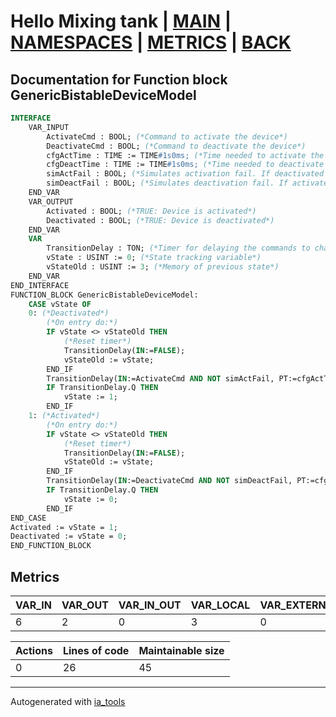 # Hello Mixing tank | [MAIN] | [NAMESPACES] | [METRICS] | [BACK]  

## Documentation for Function block GenericBistableDeviceModel  

```pascal
INTERFACE
    VAR_INPUT
        ActivateCmd : BOOL; (*Command to activate the device*)
        DeactivateCmd : BOOL; (*Command to deactivate the device*)
        cfgActTime : TIME := TIME#1s0ms; (*Time needed to activate the device*)
        cfgDeactTime : TIME := TIME#1s0ms; (*Time needed to deactivate the device*)
        simActFail : BOOL; (*Simulates activation fail. If deactivated and activate command true.*)
        simDeactFail : BOOL; (*Simulates deactivation fail. If activated and deactivate command true.*)
    END_VAR
    VAR_OUTPUT
        Activated : BOOL; (*TRUE: Device is activated*)
        Deactivated : BOOL; (*TRUE: Device is deactivated*)
    END_VAR
    VAR
        TransitionDelay : TON; (*Timer for delaying the commands to change state*)
        vState : USINT := 0; (*State tracking variable*)
        vStateOld : USINT := 3; (*Memory of previous state*)
    END_VAR
END_INTERFACE
FUNCTION_BLOCK GenericBistableDeviceModel:
    CASE vState OF
	0: (*Deactivated*)
		(*On entry do:*)
		IF vState <> vStateOld THEN
			(*Reset timer*)
			TransitionDelay(IN:=FALSE);
			vStateOld := vState;
		END_IF
		TransitionDelay(IN:=ActivateCmd AND NOT simActFail, PT:=cfgActTime);
		IF TransitionDelay.Q THEN
			vState := 1;
		END_IF
	1: (*Activated*)
		(*On entry do:*)
		IF vState <> vStateOld THEN
			(*Reset timer*)
			TransitionDelay(IN:=FALSE);
			vStateOld := vState;
		END_IF
		TransitionDelay(IN:=DeactivateCmd AND NOT simDeactFail, PT:=cfgDeactTime);
		IF TransitionDelay.Q THEN
			vState := 0;
		END_IF
END_CASE
Activated := vState = 1;
Deactivated := vState = 0;
END_FUNCTION_BLOCK
```

## Metrics  

| VAR_IN | VAR_OUT | VAR_IN_OUT | VAR_LOCAL | VAR_EXTERNAL | VAR_TEMP |
| ------ | ------- | ---------- | --------- | ------------ | -------- |
| 6 | 2 | 0 | 3 | 0 | 0 |

| Actions | Lines of code | Maintainable size |
| ------- | ------------- | ----------------- |
| 0 | 26 | 45 |

---
Autogenerated with [ia_tools](https://github.com/tkucic/ia_tools)  

[MAIN]: ../../../../index_st.md
[NAMESPACES]: ../../nsList_st.md
[METRICS]: ../../../metrics_st.md
[BACK]: ../nsMain_st.md
